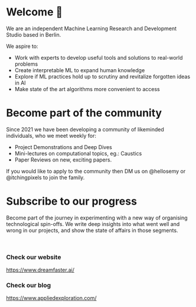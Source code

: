 <!--

**Here are some ideas to get you started:**

🙋‍♀️ A short introduction - what is your organization all about?
🌈 Contribution guidelines - how can the community get involved?
👩‍💻 Useful resources - where can the community find your docs? Is there anything else the community should know?
🍿 Fun facts - what does your team eat for breakfast?
🧙 Remember, you can do mighty things with the power of [Markdown](https://docs.github.com/github/writing-on-github/getting-started-with-writing-and-formatting-on-github/basic-writing-and-formatting-syntax)
-->

# Welcome 👋
We are an independent Machine Learning Research and Development Studio based in Berlin.

We aspire to:
* Work with experts to develop useful tools and solutions to real-world problems
* Create interpretable ML to expand human knowledge
* Explore if ML practices hold up to scrutiny and revitalize forgotten ideas in AI
* Make state of the art algorithms more convenient to access

<!-- ![Showcase of projects](profile/assets/showcase.png) -->

# Become part of the community

Since 2021 we have been developing a community of likeminded individuals, who we meet weekly for:

- Project Demonstrations and Deep Dives
- Mini-lectures on computational topics, eg.: Caustics
- Paper Reviews on new, exciting papers.

If you would like to apply to the community then DM us on @hellosemy or @itchingpixels to join the family.


# Subscribe to our progress

Become part of the journey in experimenting with a new way of organising technological spin-offs.
We write deep insights into what went well and wrong in our projects, and show the state of affairs in those segments.

<br>

### Check our website
https://www.dreamfaster.ai/

### Check our blog
https://www.appliedexploration.com/
